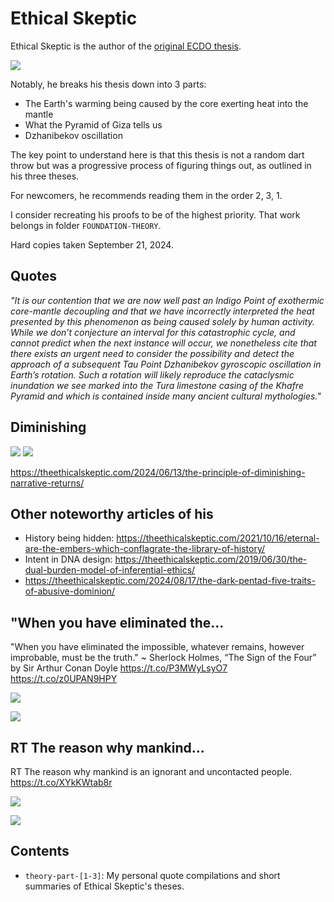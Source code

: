 # Ethical Skeptic

Ethical Skeptic is the author of the [original ECDO thesis](https://theethicalskeptic.com/2024/05/23/master-exothermic-core-mantle-decoupling-dzhanibekov-oscillation-theory/).

![](img/ecdo.webp)

Notably, he breaks his thesis down into 3 parts:
- The Earth's warming being caused by the core exerting heat into the mantle
- What the Pyramid of Giza tells us
- Dzhanibekov oscillation

The key point to understand here is that this thesis is not a random dart throw but was a progressive process of figuring things out, as outlined in his three theses.

For newcomers, he recommends reading them in the order 2, 3, 1.

I consider recreating his proofs to be of the highest priority. That work belongs in folder `FOUNDATION-THEORY`.

Hard copies taken September 21, 2024.

## Quotes

*"It is our contention that we are now well past an Indigo Point of exothermic core-mantle decoupling and that we have incorrectly interpreted the heat presented by this phenomenon as being caused solely by human activity. While we don’t conjecture an interval for this catastrophic cycle, and cannot predict when the next instance will occur, we nonetheless cite that there exists an urgent need to consider the possibility and detect the approach of a subsequent Tau Point Dzhanibekov gyroscopic oscillation in Earth’s rotation. Such a rotation will likely reproduce the cataclysmic inundation we see marked into the Tura limestone casing of the Khafre Pyramid and which is contained inside many ancient cultural mythologies."*

## Diminishing

![](img/diminishing1.jpg)
![](img/diminishing2.jpg)

https://theethicalskeptic.com/2024/06/13/the-principle-of-diminishing-narrative-returns/

## Other noteworthy articles of his

- History being hidden: https://theethicalskeptic.com/2021/10/16/eternal-are-the-embers-which-conflagrate-the-library-of-history/
- Intent in DNA design: https://theethicalskeptic.com/2019/06/30/the-dual-burden-model-of-inferential-ethics/
- https://theethicalskeptic.com/2024/08/17/the-dark-pentad-five-traits-of-abusive-dominion/

## "When you have eliminated the...

"When you have eliminated the impossible, whatever remains, however improbable, must be the truth." ~ Sherlock Holmes, “The Sign of the Four” by Sir Arthur Conan Doyle https://t.co/P3MWyLsyO7 https://t.co/z0UPAN9HPY

![](img/1795416645009092938-GOqZzobWAAAGbcr.png)

![](img/1795416645009092938-GOqZzoRWwAAN1nk.jpg)

## RT The reason why mankind...

RT The reason why mankind is an ignorant and uncontacted people. https://t.co/XYkKWtab8r

![](img/1811508706888364065-GSPE5VxaoAAK2D9.jpg)

![](img/1811508706888364065-GSPE5VoWEAA2929.png)

## Contents

- `theory-part-[1-3]`: My personal quote compilations and short summaries of Ethical Skeptic's theses.
